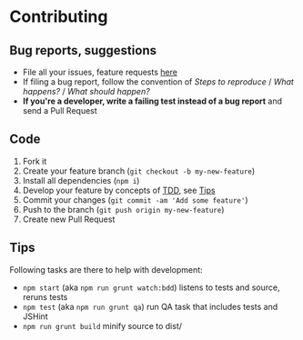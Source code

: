 # Contributing

## Bug reports, suggestions

- File all your issues, feature requests [here](https://github.com/interactive-pioneers/iptools-jquery-charcounter/issues)
- If filing a bug report, follow the convention of _Steps to reproduce_ / _What happens?_ / _What should happen?_
- __If you're a developer, write a failing test instead of a bug report__ and send a Pull Request

## Code

1. Fork it
2. Create your feature branch (`git checkout -b my-new-feature`)
2. Install all dependencies (`npm i`)
3. Develop your feature by concepts of [TDD](http://en.wikipedia.org/wiki/Test-driven_development), see [Tips](#tips)
3. Commit your changes (`git commit -am 'Add some feature'`)
4. Push to the branch (`git push origin my-new-feature`)
5. Create new Pull Request

## Tips

Following tasks are there to help with development:

- `npm start` (aka `npm run grunt watch:bdd`) listens to tests and source, reruns tests
- `npm test` (aka `npm run grunt qa`) run QA task that includes tests and JSHint
- `npm run grunt build` minify source to dist/
